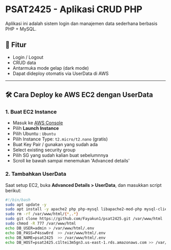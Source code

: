 # PSAT2425 - Aplikasi CRUD PHP

Aplikasi ini adalah sistem login dan manajemen data sederhana berbasis PHP + MySQL.

## 🚀 Fitur

- Login / Logout
- CRUD data
- Antarmuka mode gelap (dark mode)
- Dapat dideploy otomatis via UserData di AWS

---

## 🛠️ Cara Deploy ke AWS EC2 dengan UserData

### 1. Buat EC2 Instance

- Masuk ke [AWS Console](https://console.aws.amazon.com/)
- Pilih **Launch Instance**
- Pilih Ubuntu : `Ubuntu`
- Pilih Instance Type: `t2.micro/t2.nano` (gratis)
- Buat Key Pair / gunakan yang sudah ada
- Select existing security group
- Pilih SG yang sudah kalian buat sebelumnnya
- Scroll ke bawah sampai menemukan 'Advanced details'

### 2. Tambahkan UserData

Saat setup EC2, buka **Advanced Details > UserData**, dan masukkan script berikut:

```bash
#!/bin/bash
sudo apt update -y
sudo apt install -y apache2 php php-mysql libapache2-mod-php mysql-client
sudo rm -rf /var/www/html/{*,.*}
sudo git clone https://github.com/Fayakun1/psat2425.git /var/www/html
sudo chmod -R 777 /var/www/html
echo DB_USER=admin > /var/www/html/.env
echo DB_PASS=P4ssw0rd  >> /var/www/html/.env
echo DB_NAME=psat2425  >> /var/www/html/.env
echo DB_HOST=psat2425.c1ltei3m5gn3.us-east-1.rds.amazonaws.com >> /var/www/html/.env